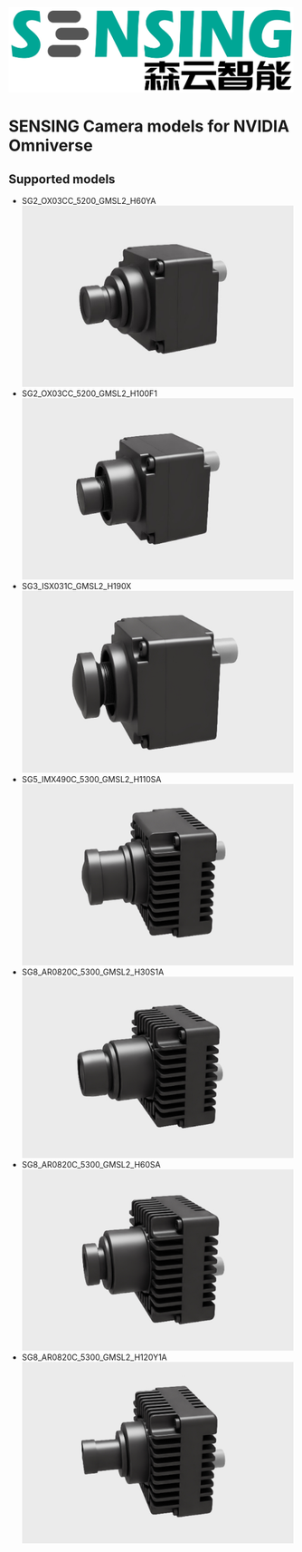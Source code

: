 ![SENSING](./images/SENSING.jpg)
# SENSING Camera models for NVIDIA Omniverse

## Supported models
* SG2_OX03CC_5200_GMSL2_H60YA
![SG2_OX03CC_5200_GMSL2_H60YA](./images/SG2_OX03CC_5200_GMSL2_H60YA.jpg)
* SG2_OX03CC_5200_GMSL2_H100F1
![SG2_OX03CC_5200_GMSL2_H100F1](./images/SG2_OX03CC_5200_GMSL2_H100F1.jpg)
* SG3_ISX031C_GMSL2_H190X     
![SG3_ISX031C_GMSL2_H190X](./images/SG3_ISX031C_GMSL2_H190X.jpg)
* SG5_IMX490C_5300_GMSL2_H110SA
![SG5_IMX490C_5300_GMSL2_H110SA](./images/SG5_IMX490C_5300_GMSL2_H110SA.jpg)
* SG8_AR0820C_5300_GMSL2_H30S1A
![SG8_AR0820C_5300_GMSL2_H30S1A](./images/SG8_AR0820C_5300_GMSL2_H30S1A.jpg)
* SG8_AR0820C_5300_GMSL2_H60SA
![SG8_AR0820C_5300_GMSL2_H60SA](./images/SG8_AR0820C_5300_GMSL2_H60SA.jpg)
* SG8_AR0820C_5300_GMSL2_H120Y1A
![SG8_AR0820C_5300_GMSL2_H120Y1A](./images/SG8_AR0820C_5300_GMSL2_H120Y1A.jpg)